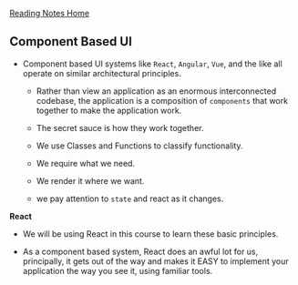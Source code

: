 [Reading Notes Home](https://d-d-wolfe.github.io/reading-notes/)

## Component Based UI

- Component based UI systems like `React`, `Angular`, `Vue`, and the like all operate on similar architectural principles.

  - Rather than view an application as an enormous interconnected codebase, the application is a composition of `components` that work together to make the application work.

  - The secret sauce is how they work together.

  - We use Classes and Functions to classify functionality.

  - We require what we need.

  - We render it where we want.

  - we pay attention to `state` and react as it changes.

**React**

- We will be using React in this course to learn these basic principles.

- As a component based system, React does an awful lot for us, principally, it gets out of the way and makes it EASY to implement your application the way you see it, using familiar tools.